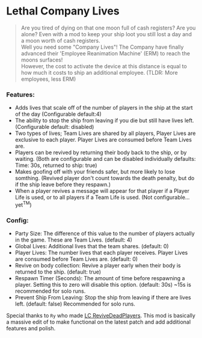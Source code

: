 # Lethal Company Lives

>Are you tired of dying on that one moon full of cash registers? Are you alone? Even with a mod to keep your ship loot you still lost a day and a moon worth of cash registers.  
Well you need some "Company Lives"! The Company have finally advanced their 'Employee Reanimation Machine' (ERM) to reach the moons surfaces!  
However, the cost to activate the device at this distance is equal to how much it costs to ship an additional employee. (TLDR: More employees, less ERM)  

### Features:

* Adds lives that scale off of the number of players in the ship at the start of the day (Configurable default:4)
* The ability to stop the ship from leaving if you die but still have lives left. (Configurable default: disabled)
* Two types of lives; Team Lives are shared by all players, Player Lives are exclusive to each player. Player Lives are consumed before Team Lives are.
* Players can be revived by returning their body back to the ship, or by waiting. (Both are configurable and can be disabled individually defaults: Time: 30s, returned to ship: true)
* Makes goofing off with your friends safer, but more likely to lose somthing. (Revived player don't count towards the death penalty, but do if the ship leave before they respawn.)
* When a player revives a message will appear for that player if a Player Life is used, or to all players if a Team Life is used. (Not configurable... yet<sup>TM</sup>)

### Config:

* Party Size: The difference of this value to the number of players actually in the game. These are Team Lives. (default: 4)
* Global Lives: Additional lives that the team shares. (default: 0)
* Player Lives: The number lives that each player receives. Player Lives are consumed before Team Lives are. (default: 0)
* Revive on body collection: Revive a player early when their body is returned to the ship. (default: true)
* Respawn Timer (Seconds): The amount of time before respawning a player. Setting this to zero will disable this option. (default: 30s) ~15s is recommended for solo runs.
* Prevent Ship From Leaving: Stop the ship from leaving if there are lives left. (default: false) Recommended for solo runs.

Special thanks to `Ry` who made [LC ReviveDeadPlayers](https://thunderstore.io/c/lethal-company/p/Ry/LC_ReviveDeadPlayers/). This mod is basically a massive edit of to make functional on the latest patch and add additional features and polish.